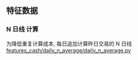 ## 特征数据

### N 日线 计算
为降低重复计算成本, 每日追加计算昨日交易的 N 日线 [features_cash/daily_n_average/daily_n_average.py](features_cash/daily_n_average/daily_n_average.py)

